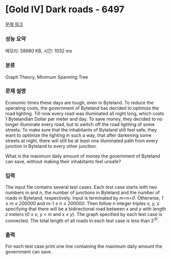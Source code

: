# [Gold IV] Dark roads - 6497 

[문제 링크](https://www.acmicpc.net/problem/6497) 

### 성능 요약

메모리: 58980 KB, 시간: 1032 ms

### 분류

Graph Theory, Minimum Spanning Tree

### 문제 설명

<p>
Economic times these days are tough, even in Byteland. To reduce the
operating costs, the government of Byteland has decided to optimize the
road lighting. Till now every road was illuminated all night long,
which costs 1 Bytelandian Dollar per meter and day. To save money,
they decided to no longer illuminate every road, but to switch off the
road lighting of some streets. To make sure that the inhabitants of
Byteland still feel safe, they want to optimize the lighting in such
a way, that after darkening some streets at night, there will still be
at least one illuminated path from every junction in Byteland to every
other junction.
</p>
<p>
What is the maximum daily amount of money the government of Byteland
can save, without making their inhabitants feel unsafe?
</p>

### 입력 

 <p>
The input file contains several test cases. Each test case starts with
two numbers <i>m</i> and <i>n</i>, the number of junctions
in Byteland and the number of roads in Byteland, respectively.
Input is terminated by <i>m=n=0</i>. Otherwise, <i>1 ≤ m
≤ 200000</i> and <i>m-1 ≤ n ≤ 200000</i>. Then follow
<i>n</i> integer triples <i>x, y, z</i> specifying that
there will be a bidirectional road between <i>x</i> and <i>y</i>
with length <i>z</i> meters (<i>0 ≤ x, y < m</i> and
<i>x ≠ y</i>). The graph specified by each test case is connected.
The total length of all roads in each test case is less than 2<sup>31</sup>.
</p>

### 출력 

 <p>
For each test case print one line containing the maximum daily amount
the government can save.
</p>

